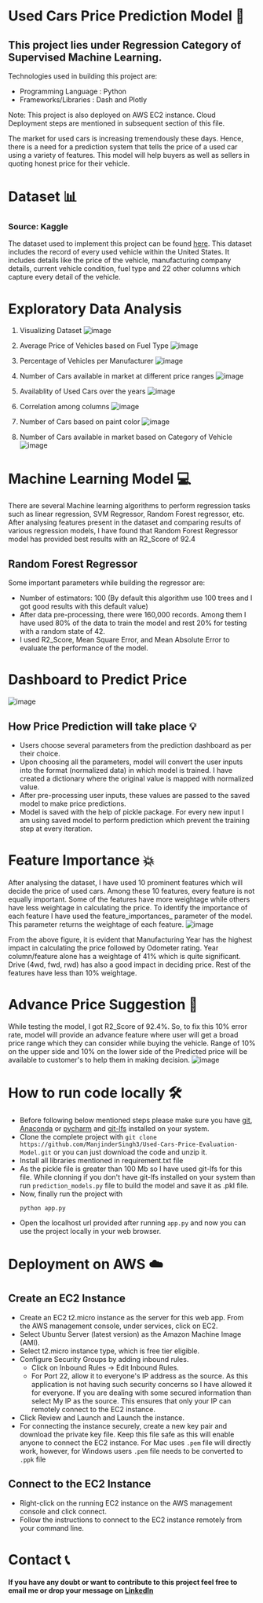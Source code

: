 # Used Cars Price Prediction Model 🚗

## This project lies under Regression Category of Supervised Machine Learning. 
Technologies used in building this project are:
- Programming Language : Python
- Frameworks/Libraries : Dash and Plotly

Note: This project is also deployed on AWS EC2 instance. Cloud Deployment steps are mentioned in subsequent section of this file.

The market for used cars is increasing tremendously these days. Hence, there is a need for a prediction system that tells the price of a used car using a variety of features. This model will help buyers as well as sellers in quoting honest price for their vehicle.

# Dataset 📊
### Source: Kaggle

The dataset used to implement this project can be found [here](https://www.kaggle.com/austinreese/craigslist-carstrucks-data).
This dataset includes the record of every used vehicle within the United States. It includes details like the price of the vehicle, manufacturing company details, current vehicle condition, fuel type and 22 other columns which capture every detail of the vehicle.

# Exploratory Data Analysis 
1. Visualizing Dataset
![image](https://github.com/ManjinderSingh3/Used-Cars-Price-Evaluation-Model/blob/master/results/1.png)
2. Average Price of Vehicles based on Fuel Type
![image](https://github.com/ManjinderSingh3/Used-Cars-Price-Evaluation-Model/blob/master/results/2.png)

3. Percentage of Vehicles per Manufacturer
![image](https://github.com/ManjinderSingh3/Used-Cars-Price-Evaluation-Model/blob/master/results/3.png)

4. Number of Cars available in market at different price ranges
![image](https://github.com/ManjinderSingh3/Used-Cars-Price-Evaluation-Model/blob/master/results/4.png)

5. Availablity of Used Cars over the years
![image](https://github.com/ManjinderSingh3/Used-Cars-Price-Evaluation-Model/blob/master/results/5.png)
6. Correlation among columns 
![image](https://github.com/ManjinderSingh3/Used-Cars-Price-Evaluation-Model/blob/master/results/6.png)
7. Number of Cars based on paint color
![image](https://github.com/ManjinderSingh3/Used-Cars-Price-Evaluation-Model/blob/master/results/7.png)
8. Number of Cars available in market based on Category of Vehicle
![image](https://github.com/ManjinderSingh3/Used-Cars-Price-Evaluation-Model/blob/master/results/8.png)

# Machine Learning Model 💻
There are several Machine learning algorithms to perform regression tasks such as linear regression, SVM Regressor, Random Forest regressor, etc. After analysing features present in the dataset and comparing results of various regression models, I have found that Random Forest Regressor model has provided best results with an R2_Score of 92.4

## Random Forest Regressor
Some important parameters while building the regressor are:
- Number of estimators: 100 (By default this algorithm use 100 trees and I got good results with this default value)
- After data pre-processing, there were 160,000 records. Among them I have used 80% of the data to train the model and  rest 20% for testing with a random state of 42.
- I used  R2_Score, Mean Square Error, and Mean Absolute Error to evaluate the performance of the model.

# Dashboard to Predict Price 
![image](https://github.com/ManjinderSingh3/Used-Cars-Price-Evaluation-Model/blob/master/results/9.png)

## How Price Prediction will take place 💡
- Users choose several parameters from the prediction dashboard as per their choice.
- Upon choosing all the parameters, model will convert the user inputs into the format (normalized data) in which model is trained. I have created a dictionary where the original value is mapped with normalized value.
- After pre-processing user inputs, these values are passed to the saved model to make price predictions.
- Model is saved with the help of pickle package. For every new input I am using saved model to perform prediction which prevent the training step at every iteration.

# Feature Importance 💥
After analysing the dataset, I have used 10 prominent features which will decide the price of used cars. Among these 10 features, every feature is not equally important. Some of the features have more weightage while others have less weightage in calculating the price. To identify the importance of each feature I have used the feature_importances_ parameter of the model. This parameter returns the weightage of each feature.
![image](https://github.com/ManjinderSingh3/Used-Cars-Price-Evaluation-Model/blob/master/results/10.png)

From the above figure, it is evident that Manufacturing Year has the highest impact in calculating the price followed by Odometer rating. Year column/feature alone has a weightage of 41% which is quite significant. Drive (4wd, fwd, rwd) has also a good impact in deciding price. Rest of the features have less than 10% weightage.

# Advance Price Suggestion 🔦
While testing the model, I got R2_Score of 92.4%. So, to fix this 10% error rate, model will provide an advance feature where user will get a broad price range which they can consider while buying the vehicle. Range of 10% on the upper side and 10% on the lower side of the Predicted price will be available to customer's to help them in making decision.
![image](https://github.com/ManjinderSingh3/Used-Cars-Price-Evaluation-Model/blob/master/results/11.png)

# How to run code locally 🛠️
- Before following below mentioned steps please make sure you have [git](https://git-scm.com/download), [Anaconda](https://www.anaconda.com/) or [pycharm](https://www.jetbrains.com/pycharm/download) and [git-lfs](https://git-lfs.github.com) installed on your system.
- Clone the complete project with `git clone https://github.com/ManjinderSingh3/Used-Cars-Price-Evaluation-Model.git` or you can just download the code and unzip it.
- Install all libraries mentioned in requirement.txt file
- As the pickle file is greater than 100 Mb so I have used git-lfs for this file. While clonning if you don't have git-lfs installed on your system than run `prediction_models.py` file to build the model and save it as .pkl file.
- Now, finally run the project with
  ```
  python app.py
  ```
- Open the localhost url provided after running `app.py` and now you can use the project locally in your web browser.

# Deployment on AWS ☁️

## Create an EC2 Instance
- Create an EC2 t2.micro instance as the server for this web app. From the AWS management console, under services, click on EC2.
- Select Ubuntu Server (latest version) as the Amazon Machine Image (AMI).
- Select t2.micro instance type, which is free tier eligible. 
- Configure Security Groups by adding inbound rules.
  - Click on Inbound Rules -> Edit Inbound Rules.
  - For Port 22, allow it to everyone's IP address as the source. As this application is not having such security concerns so I have allowed it for everyone. If you are dealing with some secured information than select My IP as the source. This ensures that only your IP can remotely connect to the EC2 instance.
- Click Review and Launch and Launch the instance.
- For connecting the instance securely, create a new key pair and download the private key file. Keep this file safe as this will enable anyone to connect the EC2 instance. For Mac uses `.pem` file will directly work, however, for Windows users `.pem` file needs to be converted to `.ppk` file 

## Connect to the EC2 Instance
- Right-click on the running EC2 instance on the AWS management console and click connect.
- Follow the instructions to connect to the EC2 instance remotely from your command line.

# Contact 📞

#### If you have any doubt or want to contribute to this project feel free to email me or drop your message on [LinkedIn](https://www.linkedin.com/in/manjinder-singh-a23aa3149/)


